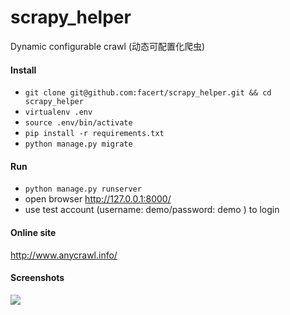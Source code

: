 # scrapy_helper
Dynamic configurable crawl  (动态可配置化爬虫)


####  Install
* `git clone git@github.com:facert/scrapy_helper.git && cd scrapy_helper`
* `virtualenv .env`
* `source .env/bin/activate`
* `pip install -r requirements.txt`
* `python manage.py migrate`

#### Run
* `python manage.py runserver`
*  open browser http://127.0.0.1:8000/
*  use test account (username: demo/password: demo )  to login

#### Online site
http://www.anycrawl.info/

#### Screenshots

![](https://pic3.zhimg.com/50/v2-cca37ee0844cce1c4a72a4f55f2c54e7_hd.jpg)


